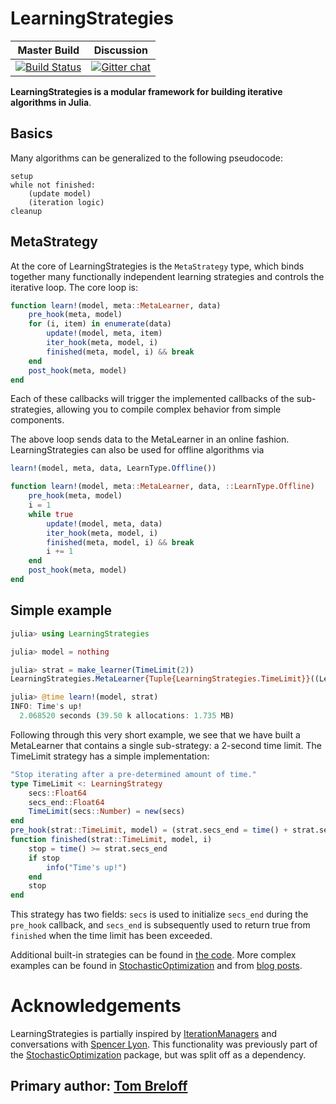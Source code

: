 # LearningStrategies
| Master Build | Discussion |
|--------------|------------|
| [![Build Status](https://travis-ci.org/JuliaML/LearningStrategies.jl.svg?branch=master)](https://travis-ci.org/JuliaML/LearningStrategies.jl) | [![Gitter chat](https://badges.gitter.im/JuliaML/chat.svg)](https://gitter.im/JuliaML/chat) |

**LearningStrategies is a modular framework for building iterative algorithms in Julia**.  

## Basics

Many algorithms can be generalized to the following pseudocode:

```
setup
while not finished:
    (update model)
    (iteration logic)
cleanup
```



## MetaStrategy
At the core of LearningStrategies is the `MetaStrategy` type, which binds together many functionally independent learning strategies and controls the iterative loop.  The core loop is:

```julia
function learn!(model, meta::MetaLearner, data)
    pre_hook(meta, model)
    for (i, item) in enumerate(data)
        update!(model, meta, item)
        iter_hook(meta, model, i)
        finished(meta, model, i) && break
    end
    post_hook(meta, model)
end
```

Each of these callbacks will trigger the implemented callbacks of the sub-strategies, allowing you to compile complex behavior from simple components.

The above loop sends data to the MetaLearner in an online fashion.  LearningStrategies can also be used for offline algorithms via
```julia
learn!(model, meta, data, LearnType.Offline())
```

```julia
function learn!(model, meta::MetaLearner, data, ::LearnType.Offline)
    pre_hook(meta, model)
    i = 1
    while true
        update!(model, meta, data)
        iter_hook(meta, model, i)
        finished(meta, model, i) && break
        i += 1
    end
    post_hook(meta, model)
end
```


## Simple example

```julia
julia> using LearningStrategies

julia> model = nothing

julia> strat = make_learner(TimeLimit(2))
LearningStrategies.MetaLearner{Tuple{LearningStrategies.TimeLimit}}((LearningStrategies.TimeLimit(2.0,0.0),))

julia> @time learn!(model, strat)
INFO: Time's up!
  2.068520 seconds (39.50 k allocations: 1.735 MB)
```

Following through this very short example, we see that we have built a MetaLearner that contains a single sub-strategy: a 2-second time limit.  The TimeLimit strategy has a simple implementation:

```julia
"Stop iterating after a pre-determined amount of time."
type TimeLimit <: LearningStrategy
    secs::Float64
    secs_end::Float64
    TimeLimit(secs::Number) = new(secs)
end
pre_hook(strat::TimeLimit, model) = (strat.secs_end = time() + strat.secs)
function finished(strat::TimeLimit, model, i)
    stop = time() >= strat.secs_end
    if stop
        info("Time's up!")
    end
    stop
end
```

This strategy has two fields: `secs` is used to initialize `secs_end` during the `pre_hook` callback, and `secs_end` is subsequently used to return true from `finished` when the time limit has been exceeded.

Additional built-in strategies can be found in [the code](https://github.com/JuliaML/LearningStrategies.jl/tree/master/src/strategies.jl).  More complex examples can be found in [StochasticOptimization](https://github.com/JuliaML/StochasticOptimization.jl) and from [blog posts](http://www.breloff.com/JuliaML-and-Plots/).


# Acknowledgements
LearningStrategies is partially inspired by [IterationManagers](https://github.com/sglyon/IterationManagers.jl) and conversations with [Spencer Lyon](https://github.com/sglyon).  This functionality was previously part of the [StochasticOptimization](https://github.com/JuliaML/StochasticOptimization.jl) package, but was split off as a dependency.

## Primary author: [Tom Breloff](https://github.com/tbreloff)

